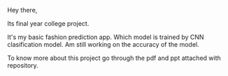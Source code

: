 Hey there,

Its final year college project.

It's my basic fashion prediction app. Which model is trained by CNN clasification model. 
Am still working on the accuracy of the model. 


To know more about this project go through the pdf and ppt attached with repository. 
